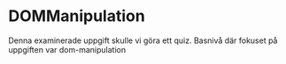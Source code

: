 # DOMManipulation


Denna examinerade uppgift skulle vi göra ett quiz. Basnivå där fokuset på uppgiften var dom-manipulation
